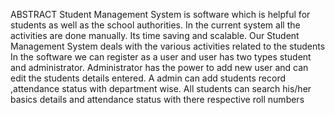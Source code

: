 ABSTRACT
Student Management System is software which is helpful for students as well as the school
authorities. In the current system all the activities are done manually. Its time saving and
scalable. Our Student Management System deals with the various activities related to the
students
In the software we can register as a user and user has two types student and administrator.
Administrator has the power to add new user and can edit the students details entered. A
admin can add students record ,attendance status with department wise. All students can
search his/her basics details and attendance status with there respective roll numbers
